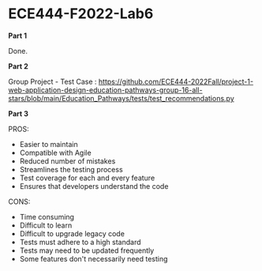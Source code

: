 # ECE444-F2022-Lab6

**Part 1**

Done.


**Part 2**

Group Project - Test Case : <https://github.com/ECE444-2022Fall/project-1-web-application-design-education-pathways-group-16-all-stars/blob/main/Education_Pathways/tests/test_recommendations.py> 

**Part 3**

PROS:
- Easier to maintain
- Compatible with Agile
- Reduced number of mistakes
- Streamlines the testing process
- Test coverage for each and every feature
- Ensures that developers understand the code

CONS:
- Time consuming
- Difficult to learn
- Difficult to upgrade legacy code
- Tests must adhere to a high standard
- Tests may need to be updated frequently
- Some features don't necessarily need testing